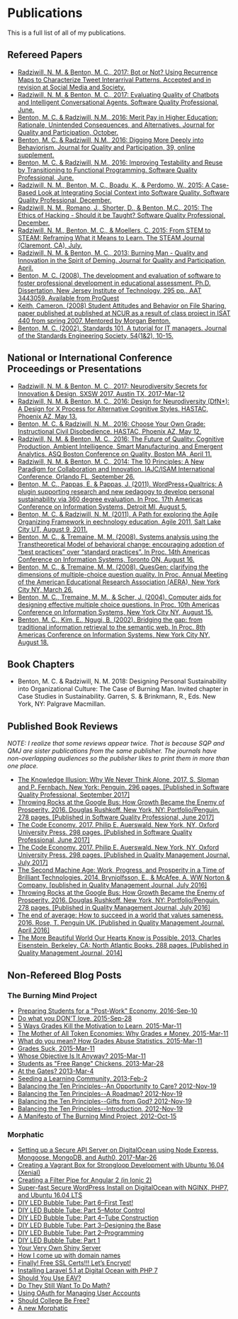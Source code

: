 # Publications

This is a full list of all of my publications.

## Refereed Papers

* [Radziwill, N. M. & Benton, M. C., 2017: Bot or Not? Using Recurrence Maps to Characterize Tweet Interarrival Patterns. Accepted and in revision at Social Media and Society.](https://github.com/morphatic/isat-portfolio/raw/master/supporting_materials/publications/2016--arXiv--BotOrNot.pdf)
* [Radziwill, N. M. & Benton, M. C., 2017: Evaluating Quality of Chatbots and Intelligent Conversational Agents. Software Quality Professional, June.](https://github.com/morphatic/isat-portfolio/raw/master/supporting_materials/publications/2017--SQP--QualityOfChatBots.pdf)
* [Benton, M. C. & Radziwill, N.M., 2016: Merit Pay in Higher Education: Rationale, Unintended Consequences, and Alternatives. Journal for Quality and Participation, October.](https://github.com/morphatic/isat-portfolio/raw/master/supporting_materials/publications/2016--JQP--MeritPayInHigherEd.pdf)
* [Benton, M. C. & Radziwill, N.M., 2016: Digging More Deeply into Behaviorism. Journal for Quality and Participation, 39, online supplement.](https://github.com/morphatic/isat-portfolio/raw/master/supporting_materials/publications/2016--JQP--DiggingDeeperIntoBehaviorism.pdf)
* [Benton, M. C. & Radziwill, N.M., 2016: Improving Testability and Reuse by Transitioning to Functional Programming. Software Quality Professional, June.](https://github.com/morphatic/isat-portfolio/raw/master/supporting_materials/publications/2016--SQP--TransitionToFunctionalProgramming.pdf)
* [Radziwill, N. M., Benton, M. C., Boadu, K., & Perdomo, W., 2015: A Case-Based Look at Integrating Social Context into Software Quality. Software Quality Professional, December.](https://github.com/morphatic/isat-portfolio/raw/master/supporting_materials/publications/2015--SQP--SocialContextInSoftwareQuality.pdf)
* [Radziwill, N. M., Romano, J., Shorter, D., & Benton, M.C., 2015: The Ethics of Hacking - Should it be Taught? Software Quality Professional, December.](https://github.com/morphatic/isat-portfolio/raw/master/supporting_materials/publications/2015--SQP--ShouldHackingBeTaught.pdf)
* [Radziwill, N. M., Benton, M. C., & Moellers, C. 2015: From STEM to STEAM: Reframing What it Means to Learn. The STEAM Journal (Claremont, CA), July.](https://github.com/morphatic/isat-portfolio/raw/master/supporting_materials/publications/2015--STEAM--FromSTEMtoSTEAM.pdf)
* [Radziwill, N. M. & Benton, M. C., 2013: Burning Man - Quality and Innovation in the Spirit of Deming. Journal for Quality and Participation, April.](https://github.com/morphatic/isat-portfolio/raw/master/supporting_materials/publications/2013--JQP--DemingAndBurningMan.pdf)
* [Benton, M. C. (2008). The development and evaluation of software to foster professional development in educational assessment. Ph.D. Dissertation, New Jersey Institute of Technology, 295 pp., AAT 3443059. Available from ProQuest](http://gradworks.umi.com/34/43/3443059.html.)
* [Keith, Cameron. (2008) Student Attitudes and Behavior on File Sharing, paper published at published at NCUR as a result of class project in ISAT 440 from spring 2007. Mentored by Morgan Benton.](https://github.com/morphatic/isat-portfolio/raw/master/supporting_materials/publications/2008--NCUR--StudentAttitudesOnFileSharing.pdf)
* [Benton, M. C. (2002). Standards 101, A tutorial for IT managers. Journal of the Standards Engineering Society, 54(1&2), 10-15.](https://github.com/morphatic/isat-portfolio/raw/master/supporting_materials/publications/2002-Benton-Standards101.pdf)

## National or International Conference Proceedings or Presentations

* [Radziwill, N. M. & Benton, M. C., 2017: Neurodiversity Secrets for Innovation & Design, SXSW 2017, Austin TX, 2017-Mar-12](https://github.com/morphatic/isat-portfolio/raw/master/supporting_materials/publications/2017--SXSW--NeurodiversitySecrets.pdf)
* [Radziwill, N. M. & Benton, M. C., 2016: Design for Neurodiversity (DfN*): A Design for X Process for Alternative Cognitive Styles. HASTAC, Phoenix AZ, May 13.](https://github.com/morphatic/isat-portfolio/raw/master/supporting_materials/publications/2016--HASTAC--DesignForNeurodiversity.pdf)
* [Benton, M. C. & Radziwill, N. M., 2016: Choose Your Own Grade: Instructional Civil Disobedience. HASTAC, Phoenix AZ, May 12.](https://github.com/morphatic/isat-portfolio/raw/master/supporting_materials/publications/2016--HASTAC--CYOG.pdf)
* [Radziwill, N. M. & Benton, M. C., 2016: The Future of Quality: Cognitive Production, Ambient Intelligence, Smart Manufacturing, and Emergent Analytics. ASQ Boston Conference on Quality, Boston MA, April 11.](https://github.com/morphatic/isat-portfolio/raw/master/supporting_materials/publications/2016--ASQ--FutureOfQuality.pdf)
* [Radziwill, N. M. & Benton, M. C., 2014: The 10 Principles: A New Paradigm for Collaboration and Innovation. IAJC/ISAM International Conference, Orlando FL, September 26.](https://github.com/morphatic/isat-portfolio/raw/master/supporting_materials/misc/2014--IAJC-ISAM--10PrinciplesANewParadigm.pdf)
* [Benton, M. C., Pappas, E. & Pappas, J. (2011). WordPress+Qualtrics: A plugin supporting research and new pedagogy to develop personal sustainability via 360 degree evaluation. In Proc. 17th Americas Conference on Information Systems, Detroit MI, August 5.](https://github.com/morphatic/isat-portfolio/raw/master/supporting_materials/publications/2011--AMCIS--Wordpress%2BQualtrics.pdf)
* [Benton, M. C. & Radziwill, N. M. (2011). A Path for exploring the Agile Organizing Framework in eechnology education. Agile 2011, Salt Lake City UT, August 9, 2011.](https://github.com/morphatic/isat-portfolio/raw/master/supporting_materials/publications/2011--Agile2011--AgileOrganizingFramework.pdf)
* [Benton, M. C., & Tremaine, M. M. (2008). Systems analysis using the Transtheoretical Model of behavioral change: encouraging adoption of “best practices” over “standard practices”. In Proc. 14th Americas Conference on Information Systems, Toronto ON, August 16.](https://github.com/morphatic/isat-portfolio/raw/master/supporting_materials/publications/2008--AMCIS--SysAnalWTranstheoreticalModel.pdf)
* [Benton, M. C., & Tremaine, M. M. (2008). QuesGen: clarifying the dimensions of multiple-choice question quality. In Proc. Annual Meeting of the American Educational Research Association (AERA), New York City NY, March 26.](https://github.com/morphatic/isat-portfolio/raw/master/supporting_materials/publications/2008--AERA--ClarifyingDimensionsOfMCQQuality.pdf)
* [Benton, M. C., Tremaine, M. M., & Scher, J. (2004). Computer aids for designing effective multiple choice questions. In Proc. 10th Americas Conference on Information Systems, New York City NY, August 15.](https://github.com/morphatic/isat-portfolio/raw/master/supporting_materials/publications/2004--AMCIS--ComputerAidsForMCQs.pdf)
* [Benton, M. C., Kim, E., Ngugi, B. (2002). Bridging the gap: from traditional information retrieval to the semantic web. In Proc. 8th Americas Conference on Information Systems, New York City NY, August 18.](https://github.com/morphatic/isat-portfolio/raw/master/supporting_materials/publications/2002--AMCIS--InfoRetrieval2SematicWeb.pdf)

## Book Chapters

* Benton, M. C. &amp; Radziwill, N. M. 2018: Designing Personal Sustainability into Organizational
Culture: The Case of Burning Man. Invited chapter in Case Studies in Sustainability. Garren, S. &amp;
Brinkmann, R., Eds. New York, NY: Palgrave Macmillan.

## Published Book Reviews

_NOTE: I realize that some reviews appear twice. That is because SQP and QMJ are sister publications from the same publisher. The journals have non-overlapping audiences so the publisher likes to print them in more than one place._

* [The Knowledge Illusion: Why We Never Think Alone. 2017. S. Sloman and P. Fernbach. New York: Penguin. 296 pages. [Published in Software Quality Professional, September 2017]](https://github.com/morphatic/isat-portfolio/raw/master/supporting_materials/publications/2017--SQP--KnowledgeIllusionReview.pdf)
* [Throwing Rocks at the Google Bus: How Growth Became the Enemy of Prosperity. 2016. Douglas Rushkoff. New York, NY: Portfolio/Penguin. 278 pages. [Published in Software Quality Professional, June 2017]](https://github.com/morphatic/isat-portfolio/raw/master/supporting_materials/publications/2017--SQP--CodeEconomyReview.pdf)
* [The Code Economy. 2017. Philip E. Auerswald. New York, NY, Oxford University Press. 298 pages. [Published in Software Quality Professional, June 2017]](https://github.com/morphatic/isat-portfolio/raw/master/supporting_materials/publications/2017--SQP--CodeEconomyReview.pdf)
* [The Code Economy. 2017. Philip E. Auerswald. New York, NY, Oxford University Press. 298 pages. [Published in Quality Management Journal, July 2017]](https://github.com/morphatic/isat-portfolio/raw/master/supporting_materials/publications/2017--QMJ--CodeEconomyReview.pdf)
* [The Second Machine Age: Work, Progress, and Prosperity in a Time of Brilliant Technologies. 2014. Brynjolfsson, E., & McAfee, A. WW Norton & Company. [published in Quality Management Journal, July 2016]](https://github.com/morphatic/isat-portfolio/raw/master/supporting_materials/publications/2016--QMJ--SecondMachineAgeReview.pdf)
* [Throwing Rocks at the Google Bus: How Growth Became the Enemy of Prosperity. 2016. Douglas Rushkoff. New York, NY: Portfolio/Penguin. 278 pages. [Published in Quality Management Journal, July 2016]](https://github.com/morphatic/isat-portfolio/raw/master/supporting_materials/publications/2016--QMJ--GoogleBusReview.pdf)
* [The end of average: How to succeed in a world that values sameness. 2016. Rose, T. Penguin UK. [Published in Quality Management Journal, April 2016]](https://github.com/morphatic/isat-portfolio/raw/master/supporting_materials/publications/2016--QMJ--EndOfAverageReview.pdf)
* [The More Beautiful World Our Hearts Know is Possible. 2013. Charles Eisenstein. Berkeley, CA: North Atlantic Books. 288 pages. [Published in Quality Management Journal, 2014]](https://github.com/morphatic/isat-portfolio/raw/master/supporting_materials/publications/2014--QMJ--MoreBeautifulWorldReview.pdf)

## Non-Refereed Blog Posts

### The Burning Mind Project

* [Preparing Students for a "Post-Work" Economy, 2016-Sep-10](http://www.burningmindproject.org/2016/09/10/preparing-students-for-a-post-work-economy/)
* [Do what you DON'T love, 2015-Sep-28](http://www.burningmindproject.org/2015/09/28/do-what-you-dont-love/)
* [5 Ways Grades Kill the Motivation to Learn, 2015-Mar-11](http://www.burningmindproject.org/2015/03/11/5-ways-grades-kill-the-motivation-to-learn/)
* [The Mother of All Token Economies: Why Grades ≠ Money, 2015-Mar-11](http://www.burningmindproject.org/2015/03/11/the-mother-of-all-token-economies-why-grades-%e2%89%a0-money/)
* [What do you mean? How Grades Abuse Statistics, 2015-Mar-11](http://www.burningmindproject.org/2015/03/11/what-do-you-mean-how-grades-abuse-statistics/)
* [Grades Suck, 2015-Mar-11](http://www.burningmindproject.org/2015/03/11/grades-suck/)
* [Whose Objective Is It Anyway? 2015-Mar-11](http://www.burningmindproject.org/2015/03/11/whose-objective-is-it-anyway/)
* [Students as "Free Range" Chickens, 2013-Mar-28](http://www.burningmindproject.org/2013/03/28/students-as-free-range-chickens/)
* [At the Gates? 2013-Mar-4](http://www.burningmindproject.org/2013/03/04/at-the-gates/)
* [Seeding a Learning Community, 2013-Feb-2](http://www.burningmindproject.org/2013/02/02/seeding-a-learning-community/)
* [Balancing the Ten Principles--An Opportunity to Care? 2012-Nov-19](http://www.burningmindproject.org/2012/11/19/balancing-the-ten-principles-an-opportunity-to-care/)
* [Balancing the Ten Principles--A Roadmap? 2012-Nov-19](http://www.burningmindproject.org/2012/11/19/balancing-the-ten-principles-a-roadmap/)
* [Balancing the Ten Principles--Gifts from God? 2012-Nov-19](http://www.burningmindproject.org/2012/11/19/balancing-the-ten-principles-gifts-from-god/)
* [Balancing the Ten Principles--Introduction, 2012-Nov-19](http://www.burningmindproject.org/2012/11/19/balancing-the-ten-principles-introduction/)
* [A Manifesto of The Burning Mind Project, 2012-Oct-15](http://www.burningmindproject.org/2012/10/05/manifestito/)

### Morphatic

* [Setting up a Secure API Server on DigitalOcean using Node Express, Mongoose, MongoDB, and Auth0, 2017-Mar-26](http://www.morphatic.com/2017/03/26/setting-up-a-secure-api-server-on-digitalocean-using-node-express-mongoose-mongodb-and-auth0/)
* [Creating a Vagrant Box for Strongloop Development with Ubuntu 16.04 (Xenial)](http://www.morphatic.com/2016/10/05/creating-a-vagrant-box-for-strongloop-development-with-ubuntu-16-04-xenial/)
* [Creating a Filter Pipe for Angular 2 (in Ionic 2)](http://www.morphatic.com/2016/06/23/creating-a-filter-pipe-for-angular-2-in-ionic-2/)
* [Super-fast Secure WordPress Install on DigitalOcean with NGINX, PHP7, and Ubuntu 16.04 LTS](http://www.morphatic.com/2016/05/21/super-fast-secure-wordpress-install-on-digitalocean-with-nginx-php7-and-ubuntu-16-04-lts/)
* [DIY LED Bubble Tube: Part 6–First Test!](http://www.morphatic.com/2016/04/27/diy-led-bubble-tube-part-6-first-test/)
* [DIY LED Bubble Tube: Part 5–Motor Control](http://www.morphatic.com/2016/04/21/diy-led-bubble-tube-part-5-motor-control/)
* [DIY LED Bubble Tube: Part 4–Tube Construction](http://www.morphatic.com/2016/04/15/diy-led-bubble-tube-part-4-tube-construction/)
* [DIY LED Bubble Tube: Part 3–Designing the Base](http://www.morphatic.com/2016/03/27/diy-led-bubble-tube-part-3-designing-the-base/)
* [DIY LED Bubble Tube: Part 2–Programming](http://www.morphatic.com/2016/03/27/diy-led-bubble-tube-part-2-programming/)
* [DIY LED Bubble Tube: Part 1](http://www.morphatic.com/2016/02/24/diy-led-bubble-tube-part-1/)
* [Your Very Own Shiny Server](http://www.morphatic.com/2015/12/08/your-very-own-shiny-server/)
* [How I come up with domain names](http://www.morphatic.com/2015/12/01/how-i-come-up-with-domain-names/)
* [Finally! Free SSL Certs!!! Let’s Encrypt!](http://www.morphatic.com/2015/12/01/finally-free-ssl-certs-lets-encrypt/)
* [Installing Laravel 5.1 at Digital Ocean with PHP 7](http://www.morphatic.com/2015/11/24/installing-laravel-5-1-at-digital-ocean-with-php-7/)
* [Should You Use EAV?](http://www.morphatic.com/2015/11/11/should-you-use-eav/)
* [Do They Still Want To Do Math?](http://www.morphatic.com/2015/11/02/do-they-still-want-to-do-math/)
* [Using OAuth for Managing User Accounts](http://www.morphatic.com/2015/10/30/using-oauth-for-managing-user-accounts/)
* [Should College Be Free?](http://www.morphatic.com/2015/10/18/should-college-be-free/)
* [A new Morphatic](http://www.morphatic.com/2015/10/18/a-new-morphatic/)